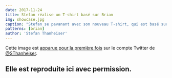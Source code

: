 ```yaml
---
date: 2017-11-24
title: Stefan réalise un T-shirt basé sur Brian
img: showcase.jpg
caption: "Stefan se pavanant avec son nouveau T-shirt, qui est basé sur le patron de base Brian."
patterns: [brian]
author: 'Stefan Thanheiser'
---
```


Cette image est [apparue pour la première fois](https://twitter.com/SThanheiser/status/933942463332536320)
sur le compte Twitter de [@SThanheiser](https://twitter.com/SThanheiser).

Elle est reproduite ici avec permission.
---
